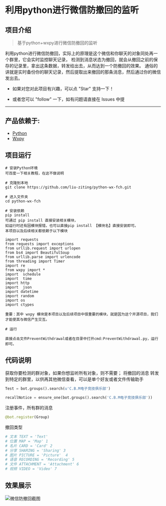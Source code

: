 # 利用python进行微信防撤回的监听

## 项目介绍

> 基于python+wxpy进行微信防撤回的监听

利用python进行微信防撤回，实际上的原理是这个微信和你聊天的对象同处再一个群里，它会实时监控聊天记录，
检测到消息状态为撤回，就会从撤回之前的保存的记录里，拿出这条数据，转发给出去，从而达到一个防撤回的效果。
通俗的讲就是实时备份你的聊天记录，然后提取出来撤回的那条消息，然后通过你的微信发出去。

* 如果对您对此项目有兴趣，可以点 "Star" 支持一下！

* 或者您可以 "follow" 一下，如有问题请直接在 Issues 中提


----------


## 产品依赖于:
 - [Python][1]
 - [Wxpy][2]

## 项目运行
	# 安装Python环境
	可百度一下相关教程，在这不做说明

    # 克隆到本地
    git clone https://github.com/liu-ziting/python-wx-fch.git
    
    # 进入文件夹
    cd python-wx-fch
    
    # 安装依赖
    pip install 
	可通过 pip install 直接安装相关模块，
	如运行时还有因模块报错，也可以直接pip install 【模块名】直接安装即可。
	本项目以及后续相关都依赖于以下模块
	
	import requests
	from requests import exceptions
	from urllib.request import urlopen
	from bs4 import BeautifulSoup
	from urllib.parse import urlencode
	from threading import Timer
	import re
	from wxpy import *
	import  schedule
	import  time
	import http
	import  json 
	import datetime
	import random
	import os
	import ctypes
	
	重要：其中 wxpy 模块是本项目以及后续项目中很重要的模块，就是因为这个开源项目，我们才能使其与微信产生交互。
    
    # 运行
	 
	直接点击文件PreventWithdrawal或者在目录中打开cmd:PreventWithdrawal.py，运行即可。

## 代码说明

获取你要检测的群对象，如果你想监听所有对象，则不需要；
将撤回的消息 转发到特定的群里，以供再其他微信查看，可以是单个好友或者文件传输助手

```python
Test = bot.groups().search(u'C.B.M电子竞技俱乐部') 

recallNotice = ensure_one(bot.groups().search('C.B.M电子竞技俱乐部')) 
```

注册事件，所有群的消息

```python
@bot.register(Group)
```

撤回类型

```python
# 文本 TEXT = 'Text'
# 位置 MAP = 'Map' 1
# 名片 CARD = 'Card' 2
# 分享 SHARING = 'Sharing' 3
# 图片 PICTURE = 'Picture'  4
# 语音 RECORDING = 'Recording' 5
# 文件 ATTACHMENT = 'Attachment' 6
# 视频 VIDEO = 'Video' 7
```

## 效果展示
 
![微信防撤回截图](http://tc.lihail.cn/wxfch.png)

  [1]:https://www.python.org/
  [2]:https://wxpy.readthedocs.io/zh/latest/
  [3]:https://www.runoob.com/python/python-install.html